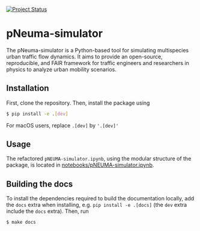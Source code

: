 
[![Project Status](https://img.shields.io/badge/status-under%20development-yellow)](https://github.com/EPFL-ENAC/pNeuma-simulator)

# pNeuma-simulator

The pNeuma-simulator is a Python-based tool for simulating multispecies urban traffic flow dynamics. It aims to provide an open-source, reproducible, and FAIR framework for traffic engineers and researchers in physics to analyze urban mobility scenarios.

## Installation

First, clone the repository. Then, install the package using

```bash
$ pip install -e .[dev]
```

For macOS users, replace `.[dev]` by `'.[dev]'`

## Usage

The refactored `pNEUMA-simulator.ipynb`, using the modular structure of the package, is located in [notebooks/pNEUMA-simulator.ipynb](notebooks/pNEUMA-simulator.ipynb).

## Building the docs

To install the dependencies required to build the documentation locally, add the `docs` extra when installing, e.g. `pip install -e .[docs]` (the `dev` extra include the `docs` extra). Then, run

```bash
$ make docs
```
